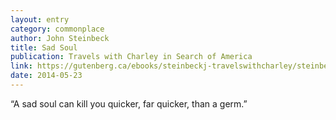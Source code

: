 ```yaml
---
layout: entry
category: commonplace
author: John Steinbeck
title: Sad Soul
publication: Travels with Charley in Search of America
link: https://gutenberg.ca/ebooks/steinbeckj-travelswithcharley/steinbeckj-travelswithcharley-00-h.html
date: 2014-05-23
---
```


“A sad soul can kill you quicker, far quicker, than a germ.”